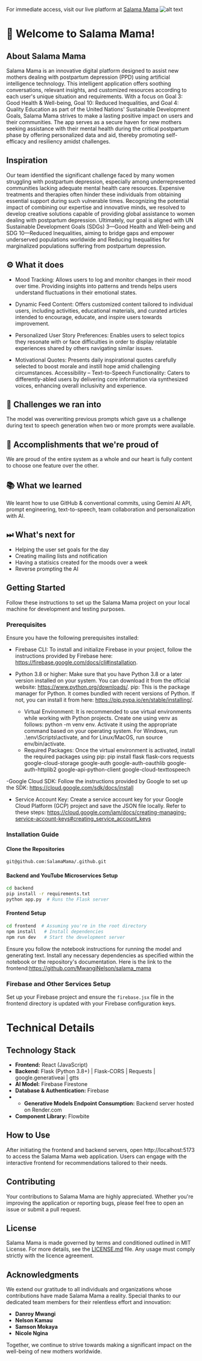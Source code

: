 For immediate access, visit our live platform at [Salama Mama](https://salama-mama.vercel.app/)
![alt text](https://salama-mama.vercel.app/images/logo.png)

# 👋 Welcome to Salama Mama!

## About Salama Mama
Salama Mama is an innovative digital platform designed to assist new mothers dealing with postpartum depression (PPD) using artificial intelligence technology. This intelligent application offers soothing conversations, relevant insights, and customized resources according to each user's unique situation and requirements. With a focus on Goal 3: Good Health & Well-being, Goal 10: Reduced Inequalities, and Goal 4: Quality Education as part of the United Nations' Sustainable Development Goals, Salama Mama strives to make a lasting positive impact on users and their communities. The app serves as a secure haven for new mothers seeking assistance with their mental health during the critical postpartum phase by offering personalized data and aid, thereby promoting self-efficacy and resiliency amidst challenges.

## Inspiration
Our team identified the significant challenge faced by many women struggling with postpartum depression, especially among underrepresented communities lacking adequate mental health care resources. Expensive treatments and therapies often hinder these individuals from obtaining essential support during such vulnerable times. Recognizing the potential impact of combining our expertise and innovative minds, we resolved to develop creative solutions capable of providing global assistance to women dealing with postpartum depression. Ultimately, our goal is aligned with UN Sustainable Development Goals (SDGs) 3—Good Health and Well-being and SDG 10—Reduced Inequalities, aiming to bridge gaps and empower underserved populations worldwide and Reducing Inequalities for marginalized populations suffering from postpartum depression.

## ⚙ What it does 
- Mood Tracking: Allows users to log and monitor changes in their mood over time. Providing insights into patterns and trends helps users understand fluctuations in their emotional states.

- Dynamic Feed Content: Offers customized content tailored to individual users, including activities, educational materials, and curated articles intended to encourage, educate, and inspire users towards improvement.
  
- Personalized User Story Preferences: Enables users to select topics they resonate with or face difficulties in order to display relatable experiences shared by others navigating similar issues.
  
- Motivational Quotes: Presents daily inspirational quotes carefully selected to boost morale and instill hope amid challenging circumstances.
Accessibility – Text-to-Speech Functionality: Caters to differently-abled users by delivering core information via synthesized voices, enhancing overall inclusivity and experience.

## 💪 Challenges we ran into 
The model was overwriting previous prompts which gave us a challenge during text to speech generation when two or more prompts were available.

## 📌 Accomplishments that we're proud of
We are proud of the entire system as a whole and our heart is fully content to choose one feature over the other.

## 📚 What we learned 
We learnt how to use GitHub & conventional commits, using Gemini AI API, prompt engineering, text-to-speech, team collaboration and personalization with AI.

## ⏭ What's next for 
- Helping the user set goals for the day
- Creating mailing lists and notification
- Having a statisics created for the moods over a week
- Reverse prompting the AI

## Getting Started

Follow these instructions to set up the Salama Mama project on your local machine for development and testing purposes.

### Prerequisites

Ensure you have the following prerequisites installed:
- Firebase CLI: To install and initialize Firebase in your project, follow the instructions provided by Firebase here: <https://firebase.google.com/docs/cli#installation>.
  
- Python 3.8 or higher: Make sure that you have Python 3.8 or a later version installed on your system. You can download it from the official website: <https://www.python.org/downloads/>.
pip: This is the package manager for Python. It comes bundled with recent versions of Python. If not, you can install it from here: <https://pip.pypa.io/en/stable/installing/>.

  - Virtual Environment: It is recommended to use virtual environments while working with Python projects. Create one using venv as follows: python -m venv env. Activate it using the appropriate command based on your operating system. For Windows, run .\env\Scripts\activate, and for Linux/MacOS, run source env/bin/activate.
  - Required Packages: Once the virtual environment is activated, install the required packages using pip: pip install flask flask-cors requests google-cloud-storage google-auth google-auth-oauthlib google-auth-httplib2 google-api-python-client google-cloud-texttospeech

-Google Cloud SDK: Follow the instructions provided by Google to set up the SDK: <https://cloud.google.com/sdk/docs/install>
  - Service Account Key: Create a service account key for your Google Cloud Platform (GCP) project and save the JSON file locally. Refer to these steps: <https://cloud.google.com/iam/docs/creating-managing-service-account-keys#creating_service_account_keys>

### Installation Guide

#### Clone the Repositories

```bash
git@github.com:SalamaMama/.github.git

```

#### Backend and YouTube Microservices Setup

```bash
cd backend
pip install -r requirements.txt
python app.py  # Runs the Flask server
```

#### Frontend Setup

```bash
cd frontend  # Assuming you're in the root directory
npm install   # Install dependencies
npm run dev   # Start the development server
```

Ensure you follow the notebook instructions for running the model and generating text. Install any necessary dependencies as specified within the notebook or the repository's documentation. Here is the link to the frontend:https://github.com/MwangiNelson/salama_mama

### Firebase and Other Services Setup

Set up your Firebase project and ensure the `firebase.jsx` file in the frontend directory is updated with your Firebase configuration keys.

# Technical Details
## Technology Stack

- **Frontend:** React (JavaScript)
- **Backend:** Flask (Python 3.8+) | Flask-CORS | Requests | google.generativeai | gtts
- **AI Model:** Firebase Firestone
- **Database & Authentication:** Firebase
- - **Generative Models Endpoint Consumption:** Backend server hosted on Render.com
- **Component Library:** Flowbite

## How to Use

After initiating the frontend and backend servers, open http://localhost:5173 to access the Salama Mama web application. Users can engage with the interactive frontend for recommendations tailored to their needs.

## Contributing

Your contributions to Salama Mama are highly appreciated. Whether you're improving the application or reporting bugs, please feel free to open an issue or submit a pull request.

## License

Salama Mama is made governed by terms and conditioned outlined in MIT License. For more details, see the [LICENSE.md](LICENSE) file. Any usage must comply strictly with the licence agreement.

## Acknowledgments

We extend our gratitude to all individuals and organizations whose contributions have made Salama Mama a reality. Special thanks to our dedicated team members for their relentless effort and innovation:

- **Danroy Mwangi** 
- **Nelson Kamau** 
- **Samson Mokaya**
- **Nicole Ngina**

Together, we continue to strive towards making a significant impact on the well-being of new mothers worldwide.
